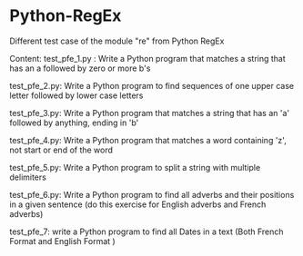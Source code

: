 # Python-RegEx
Different test case of the module "re" from Python RegEx 

Content: 
test_pfe_1.py : Write a Python program that matches a string that has an a followed by zero
or more b's

test_pfe_2.py:  Write a Python program to find sequences of one upper case letter followed
by lower case letters

test_pfe_3.py: Write a Python program that matches a string that has an 'a' followed by
anything, ending in 'b'

test_pfe_4.py: Write a Python program that matches a word containing 'z', not start or end
of the word 

test_pfe_5.py: Write a Python program to split a string with multiple delimiters 

test_pfe_6.py: Write a Python program to find all adverbs and their positions in a given
sentence (do this exercise for English adverbs and French adverbs) 

test_pfe_7:  write a Python program to find all Dates in a text (Both French Format and
English Format ) 
